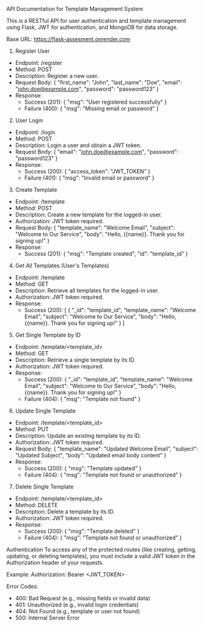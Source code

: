 API Documentation for Template Management System

This is a RESTful API for user authentication and template management using Flask, JWT for authentication, and MongoDB for data storage.

Base URL:
https://flask-assesment.onrender.com

1. Register User
- Endpoint: /register
- Method: POST
- Description: Register a new user.
- Request Body:
  {
    "first_name": "John",
    "last_name": "Doe",
    "email": "john.doe@example.com",
    "password": "password123"
  }
- Response:
  - Success (201):
    {
      "msg": "User registered successfully"
    }
  - Failure (400):
    {
      "msg": "Missing email or password"
    }

2. User Login
- Endpoint: /login
- Method: POST
- Description: Login a user and obtain a JWT token.
- Request Body:
  {
    "email": "john.doe@example.com",
    "password": "password123"
  }
- Response:
  - Success (200):
    {
      "access_token": "JWT_TOKEN"
    }
  - Failure (401):
    {
      "msg": "Invalid email or password"
    }

3. Create Template
- Endpoint: /template
- Method: POST
- Description: Create a new template for the logged-in user.
- Authorization: JWT token required.
- Request Body:
  {
    "template_name": "Welcome Email",
    "subject": "Welcome to Our Service",
    "body": "Hello, {{name}}. Thank you for signing up!"
  }
- Response:
  - Success (201):
    {
      "msg": "Template created",
      "id": "template_id"
    }

4. Get All Templates (User's Templates)
- Endpoint: /template
- Method: GET
- Description: Retrieve all templates for the logged-in user.
- Authorization: JWT token required.
- Response:
  - Success (200):
    [
      {
        "_id": "template_id",
        "template_name": "Welcome Email",
        "subject": "Welcome to Our Service",
        "body": "Hello, {{name}}. Thank you for signing up!"
      }
    ]

5. Get Single Template by ID
- Endpoint: /template/<template_id>
- Method: GET
- Description: Retrieve a single template by its ID.
- Authorization: JWT token required.
- Response:
  - Success (200):
    {
      "_id": "template_id",
      "template_name": "Welcome Email",
      "subject": "Welcome to Our Service",
      "body": "Hello, {{name}}. Thank you for signing up!"
    }
  - Failure (404):
    {
      "msg": "Template not found"
    }

6. Update Single Template
- Endpoint: /template/<template_id>
- Method: PUT
- Description: Update an existing template by its ID.
- Authorization: JWT token required.
- Request Body:
  {
    "template_name": "Updated Welcome Email",
    "subject": "Updated Subject",
    "body": "Updated email body content"
  }
- Response:
  - Success (200):
    {
      "msg": "Template updated"
    }
  - Failure (404):
    {
      "msg": "Template not found or unauthorized"
    }

7. Delete Single Template
- Endpoint: /template/<template_id>
- Method: DELETE
- Description: Delete a template by its ID.
- Authorization: JWT token required.
- Response:
  - Success (200):
    {
      "msg": "Template deleted"
    }
  - Failure (404):
    {
      "msg": "Template not found or unauthorized"
    }

Authentication
To access any of the protected routes (like creating, getting, updating, or deleting templates), you must include a valid JWT token in the Authorization header of your requests.

Example:
Authorization: Bearer <JWT_TOKEN>

Error Codes:
- 400: Bad Request (e.g., missing fields or invalid data)
- 401: Unauthorized (e.g., invalid login credentials)
- 404: Not Found (e.g., template or user not found)
- 500: Internal Server Error
